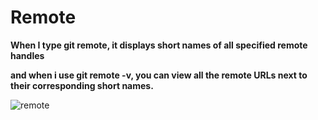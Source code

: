 # Remote


**When I type git remote, it displays short names of all specified remote handles**
 
 **and when i use git remote -v, you can view all the remote URLs next to their corresponding short names.**


 ![remote](remote.png!)